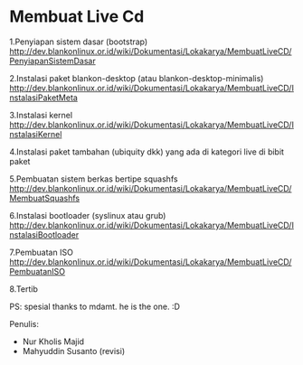 # Membuat Live Cd

1.Penyiapan sistem dasar (bootstrap)
http://dev.blankonlinux.or.id/wiki/Dokumentasi/Lokakarya/MembuatLiveCD/PenyiapanSistemDasar 

2.Instalasi paket blankon-desktop (atau blankon-desktop-minimalis)
  http://dev.blankonlinux.or.id/wiki/Dokumentasi/Lokakarya/MembuatLiveCD/InstalasiPaketMeta

3.Instalasi kernel
  http://dev.blankonlinux.or.id/wiki/Dokumentasi/Lokakarya/MembuatLiveCD/InstalasiKernel 

4.Instalasi paket tambahan (ubiquity dkk) yang ada di kategori live di bibit paket

5.Pembuatan sistem berkas bertipe squashfs
  http://dev.blankonlinux.or.id/wiki/Dokumentasi/Lokakarya/MembuatLiveCD/MembuatSquashfs 

 6.Instalasi bootloader (syslinux atau grub)
   http://dev.blankonlinux.or.id/wiki/Dokumentasi/Lokakarya/MembuatLiveCD/InstalasiBootloader 

 7.Pembuatan ISO
   http://dev.blankonlinux.or.id/wiki/Dokumentasi/Lokakarya/MembuatLiveCD/PembuatanISO 

8.Tertib 

PS: spesial thanks to mdamt. he is the one. :D

Penulis:
* Nur Kholis Majid
* Mahyuddin Susanto (revisi) 
